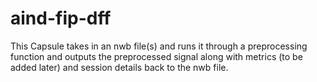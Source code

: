 # aind-fip-dff

This Capsule takes in an nwb file(s) and runs it through a preprocessing function and outputs the preprocessed signal along with metrics (to be added later) and session details back to the nwb file.